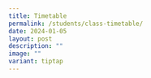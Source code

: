 ```yaml
---
title: Timetable
permalink: /students/class-timetable/
date: 2024-01-05
layout: post
description: ""
image: ""
variant: tiptap
---
```

